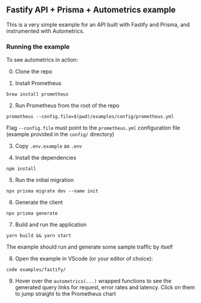 ## Fastify API + Prisma + Autometrics example

This is a very simple example for an API built with Fastify and Prisma, and
instrumented with Autometrics.

### Running the example

To see autometrics in action:

0. Clone the repo

1. Install Prometheus

```shell
brew install prometheus
```

2. Run Prometheus from the root of the repo

```shell
prometheus --config.file=$(pwd)/examples/config/prometheus.yml
```

Flag `--config.file` must point to the `prometheus.yml` configuration file
(example provided in the `config/` directory)

3. Copy `.env.example` as `.env`

4. Install the dependencies

```shell
npm install
```

5. Run the initial migration

```shell
npx prisma migrate dev --name init
```

6. Generate the client

```shell
npx prisma generate
```

7. Build and run the application

```shell
yarn build && yarn start
```

The example should run and generate some sample traffic by itself

8. Open the example in VScode (or your editor of choice):

```shell
code examples/fastify/
```

9. Hover over the `autometrics(...)` wrapped functions to see the generated
	 query links for request, error rates and latency. Click on them to jump
	 straight to the Prometheus chart
